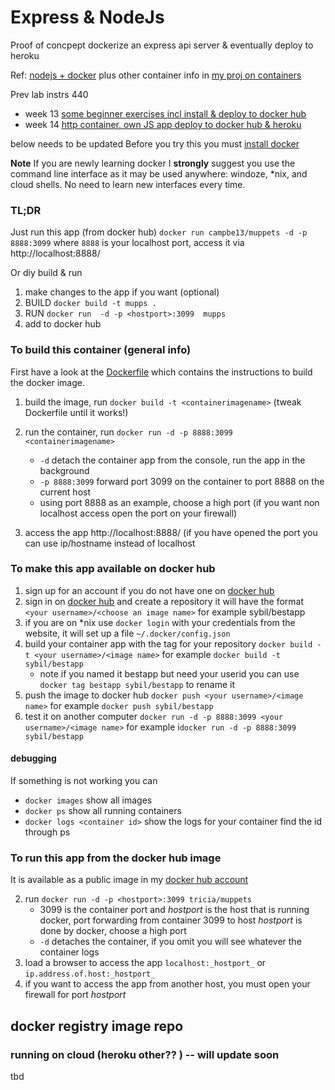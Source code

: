 # Express & NodeJs 

 
Proof of concpept dockerize an express api server & eventually deploy to heroku

Ref:  [nodejs + docker](https://nodejs.org/en/docs/guides/nodejs-docker-webapp/)
plus other container info in [my proj on containers](https://github.com/campbe13/docker-ecq2020)

Prev lab instrs 440

* week 13 [some beginner exercises incl install & deploy to docker hub](https://drive.google.com/drive/folders/1LQBipwLz1l_B6BN7obc5AT7kA3qdzPME?usp=sharing)
*  week 14 [http container, own JS app deploy to docker hub &  heroku](https://docs.google.com/document/d/1nnvo27ARdbKdYlOtsRgtiKOFEn74LuO5OikVjJ7gh5E/edit?usp=sharing)

below needs to be updated
Before you try this you must [install docker](https://docs.docker.com/install/)

**__Note__** If you are newly learning docker I __strongly__ suggest you use the command line interface as it may be used anywhere: windoze, *nix, and cloud shells.  No need to learn new interfaces every time.

### TL;DR
Just run this app  (from docker hub)  `docker run campbe13/muppets -d -p 8888:3099`  where `8888` is your localhost port, access it via http://localhost:8888/

Or diy build  & run
1.  make changes to the app if you want (optional)
1.  BUILD  `docker build -t mupps . `
2.  RUN  `docker run  -d -p <hostport>:3099  mupps `
3.  add to docker hub 

### To build this container  (general info)
First have a look at  the [Dockerfile](Dockerfile)  which contains the instructions to build the docker image. 

1.  build the image, run `docker build -t <containerimagename>` (tweak Dockerfile until it works!)
 
4.  run the container, run `docker run -d -p 8888:3099 <containerimagename>` 
    * `-d` detach the container app from the console, run the app in the background
    * `-p 8888:3099` forward port 3099 on the container to port 8888 on the current host
    * using port 8888 as an example, choose a high port (if you want non localhost access open the port on your firewall)

4. access the app http://localhost:8888/  (if you have opened the port you can use ip/hostname instead of localhost
### To make this app available on docker hub
1. sign up for an account if you do not have one on [docker hub](https://hub.docker.com) 
2. sign in on [docker hub](https://hub.docker.com) 
 and create a repository it will have the format `<your username>/<choose an image name>` 
  for example sybil/bestapp
3. if you are on *nix use `docker login` with your credentials from the website, it will set up a file `~/.docker/config.json`
3. build your container app with the tag for your repository `docker build -t <your username>/<image name>` for example `docker build -t sybil/bestapp`
   * note if you named it bestapp but need your userid you can use `docker tag bestapp sybil/bestapp` to rename it
4. push the image to docker hub `docker push <your username>/<image name>` for example `docker push sybil/bestapp`
5. test it on another computer  `docker run -d -p 8888:3099 <your username>/<image name>` for example i`docker run -d -p 8888:3099 sybil/bestapp`
#### debugging
If something is not working you can

* `docker images`  show all images
* `docker ps`   show all running containers
* `docker logs <container id>`   show the logs for your container find the id through ps

### To run this app from the docker hub image
It is available as a public image in my [docker hub account](https://hub.docker.com/repository/docker/campbe13/muppets)

2. run `docker run -d -p <hostport>:3099 tricia/muppets` 
    * 3099 is the container port and _hostport_ is the host that is running docker, port forwarding from container 3099 to host _hostport_ is done by docker, choose a high port 
    * `-d` detaches the container, if you omit you will see  whatever the container logs
3. load a browser to access the app `localhost:_hostport_` or `ip.address.of.host:_hostport_`
4. if you want to access the app from another host, you must open your firewall for port _hostport_

## docker registry image repo

### running on cloud (heroku other?? ) -- will update soon
tbd
